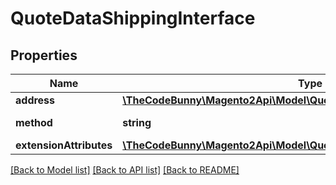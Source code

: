 # QuoteDataShippingInterface

## Properties
Name | Type | Description | Notes
------------ | ------------- | ------------- | -------------
**address** | [**\TheCodeBunny\Magento2Api\Model\QuoteDataAddressInterface**](QuoteDataAddressInterface.md) |  | 
**method** | **string** | Shipping method | 
**extensionAttributes** | [**\TheCodeBunny\Magento2Api\Model\QuoteDataShippingExtensionInterface**](QuoteDataShippingExtensionInterface.md) |  | [optional] 

[[Back to Model list]](../README.md#documentation-for-models) [[Back to API list]](../README.md#documentation-for-api-endpoints) [[Back to README]](../README.md)


